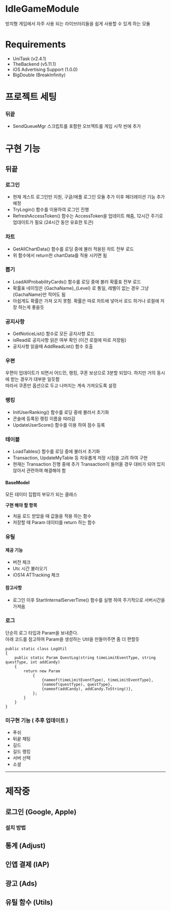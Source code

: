 # IdleGameModule
방치형 게임에서 자주 사용 되는 라이브러리들을 쉽게 사용할 수 있게 하는 모듈 


# Requirements
- UniTask (v2.4.1)
- TheBackend (v5.11.1)
- iOS Advertising Support (1.0.0)
- BigDouble (BreakInfinity)

# 프로젝트 세팅

### 뒤끝
- SendQueueMgr 스크립트를 포함한 오브젝트를 게임 시작 씬에 추가

# 구현 기능

## 뒤끝

### 로그인

- 현재 게스트 로그인만 지원, 구글/애플 로그인 모듈 추가 이후 페더레이션 기능 추가 예정
- TryLogin() 함수를 이용하여 로그인 진행
- RefreshAccessToken() 함수는 AccessToken을 업데이트 해줌, 12시간 주기로 업데이트가 필요 (24시간 동안 유효한 토큰)

### 차트

- GetAllChartData() 함수를 로딩 중에 불러 적용된 차트 전부 로드
- 위 함수에서 return한 chartData를 적용 시키면 됨

### 뽑기

- LoadAllProbabilityCards() 함수를 로딩 중에 불러 확률표 전부 로드
- 확률표 네이밍은 {GachaName}_{Level} 로 통일, 레벨이 없는 경우 그냥 {GachaName}만 적어도 됨
- 아쉽게도 확률은 가져 오지 못함. 확률은 따로 차트에 넣어서 로드 하거나 로컬에 저장 하는게 좋을듯

### 공지사항

- GetNoticeList() 함수로 모든 공지사항 로드
- isRead로 공지사항 읽은 여부 확인 (이건 로컬에 따로 저장됨)
- 공지사항 읽을때 AddReadList() 함수 호출

### 우편

우편이 업데이트가 되면서 어드민, 랭킹, 쿠폰 보상으로 3분할 되었다. 하지만 거의 동시에 받는 경우가 대부분 일듯함  
따라서 쿠폰만 옵션으로 두고 나머지는 계속 가져오도록 설정

### 랭킹

- InitUserRanking() 함수를 로딩 중에 불러서 초기화
- 콘솔에 등록된 랭킹 이름을 따라감
- UpdateUserScore() 함수를 이용 하여 점수 등록

### 테이블

- LoadTables() 함수를 로딩 중에 불러서 초기화
- Transaction, UpdateMyTable 등 자유롭게 저장 시점을 고려 하여 구현
- 현재는 Transaction 진행 중에 추가 Transaction이 들어올 경우 대비가 되어 있지 않아서 관련하여 해결해야 함

#### BaseModel

모든 데이터 집합의 부모가 되는 클래스

**구현 해야 할 항목**
- 처음 로드 받았을 때 값들을 적용 하는 함수  
- 저장할 때 Param 데이터를 return 하는 함수

### 유틸

#### 제공 기능
- 버전 체크
- Utc 시간 불러오기
- iOS14 ATTracking 체크

#### 참고사항
- 로그인 이후 StartInternalServerTime() 함수를 실행 하여 주기적으로 서버시간을 가져옴

### 로그

단순히 로그 타입과 Param을 보내준다.  
아래 코드를 참고하여 Param을 생성하는 Util을 만들어주면 좀 더 편할듯 

```
public static class LogUtil
{
    public static Param QuestLog(string timeLimitEventType, string questType, int addCandy)
    {
        return new Param
            {
                {nameof(timeLimitEventType), timeLimitEventType},
                {nameof(questType), questType},
                {nameof(addCandy), addCandy.ToString()},
            };
        }
    }
}
```

### 미구현 기능 ( 추후 업데이트 )
- 푸쉬
- 뒤끝 채팅
- 길드
- 길드 랭킹
- 서버 선택
- 소셜

---------------------------

# 제작중

## 로그인 (Google, Apple)

### 설치 방법

## 통계 (Adjust)

## 인앱 결제 (IAP)

## 광고 (Ads)

## 유틸 함수 (Utils)